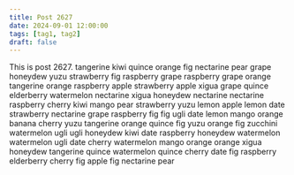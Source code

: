```yaml
---
title: Post 2627
date: 2024-09-01 12:00:00
tags: [tag1, tag2]
draft: false
---
```

This is post 2627.
tangerine
kiwi
quince
orange
fig
nectarine
pear
grape
honeydew
yuzu
strawberry
fig
raspberry
grape
raspberry
grape
orange
tangerine
orange
raspberry
apple
strawberry
apple
xigua
grape
quince
elderberry
watermelon
nectarine
xigua
honeydew
nectarine
nectarine
raspberry
cherry
kiwi
mango
pear
strawberry
yuzu
lemon
apple
lemon
date
strawberry
nectarine
grape
raspberry
fig
fig
ugli
date
lemon
mango
orange
banana
cherry
yuzu
tangerine
orange
quince
fig
yuzu
orange
fig
zucchini
watermelon
ugli
ugli
honeydew
kiwi
date
raspberry
honeydew
watermelon
watermelon
ugli
date
cherry
watermelon
mango
orange
orange
xigua
honeydew
tangerine
quince
watermelon
quince
cherry
date
fig
raspberry
elderberry
cherry
fig
apple
fig
nectarine
pear
